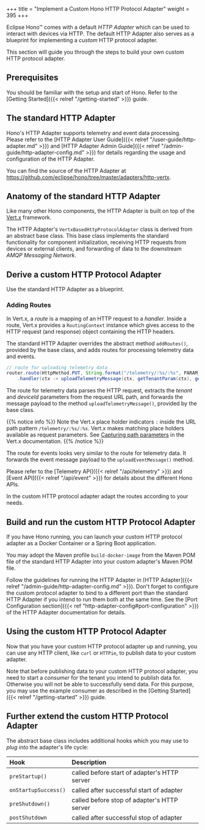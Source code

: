 +++
title = "Implement a Custom Hono HTTP Protocol Adapter"
weight = 395
+++

Eclipse Hono&trade; comes with a default *HTTP Adapter* which can be used to interact with devices via HTTP.
The default HTTP Adapter also serves as a blueprint for implementing a *custom* HTTP protocol adapter.
<!--more-->

This section will guide you through the steps to build your own custom HTTP protocol adapter.

## Prerequisites

You should be familiar with the setup and start of Hono. Refer to the 
[Getting Started]({{< relref "/getting-started" >}}) guide.

## The standard HTTP Adapter

Hono's HTTP Adapter supports telemetry and event data processing. Please refer to the
[HTTP Adapter User Guide]({{< relref "/user-guide/http-adapter.md" >}}) and
[HTTP Adapter Admin Guide]({{< relref "/admin-guide/http-adapter-config.md" >}}) for details regarding the usage and
configuration of the HTTP Adapter.

You can find the source of the HTTP Adapter at <https://github.com/eclipse/hono/tree/master/adapters/http-vertx>.

## Anatomy of the standard HTTP Adapter
 
Like many other Hono components, the HTTP Adapter is built on top of the [Vert.x](https://vertx.io) framework.

The HTTP Adapter's `VertxBasedHttpProtocolAdapter` class is derived from an abstract base class. This base class implements the
standard functionality for component initialization, receiving HTTP requests from devices or external clients, and forwarding
of data to the downstream *AMQP Messaging Network*.

## Derive a custom HTTP Protocol Adapter

Use the standard HTTP Adapter as a blueprint.

### Adding Routes

In Vert.x, a *route* is a mapping of an HTTP request to a *handler*. Inside a route, Vert.x provides a `RoutingContext`
instance which gives access to the HTTP request (and response) object containing the HTTP headers.

The standard HTTP Adapter overrides the abstract method `addRoutes()`, provided by the base class, and adds routes for
processing telemetry data and events.

```java
// route for uploading telemetry data
router.route(HttpMethod.PUT, String.format("/telemetry/:%s/:%s", PARAM_TENANT, PARAM_DEVICE_ID))
    .handler(ctx -> uploadTelemetryMessage(ctx, getTenantParam(ctx), getDeviceIdParam(ctx)));
```

The route for telemetry data parses the HTTP request, extracts the *tenant* and *deviceId* parameters from the
request URL path, and forwards the message payload to the method `uploadTelemetryMessage()`, provided by the base class.

{{% notice info %}}
Note the Vert.x place holder indicators `:` inside the URL path pattern `/telemetry/:%s/:%s`. Vert.x makes matching
place holders available as request parameters.
See [Capturing path parameters](https://vertx.io/docs/vertx-web/java/#_capturing_path_parameters) in the Vert.x documentation.
{{% /notice %}}

The route for events looks very similar to the route for telemetry data. It forwards the event message payload to the
`uploadEventMessage()` method.

Please refer to the [Telemetry API]({{< relref "/api/telemetry" >}}) and [Event API]({{< relref "/api/event" >}}) 
for details about the different Hono APIs.

In the custom HTTP protocol adapter adapt the routes according to your needs.

## Build and run the custom HTTP Protocol Adapter
 
If you have Hono running, you can launch your custom HTTP protocol adapter as a Docker Container or a Spring Boot application.

You may adopt the Maven profile `build-docker-image` from the Maven POM file of the standard HTTP Adapter into your 
custom adapter's Maven POM file. 

Follow the guidelines for running the HTTP Adapter in [HTTP Adapter]({{< relref "/admin-guide/http-adapter-config.md" >}}).
Don't forget to configure the custom protocol adapter to bind to a different port than the standard HTTP Adapter if you intend
to run them both at the same time. See the [Port Configuration section]({{< ref "http-adapter-config#port-configuration" >}})
of the HTTP Adapter documentation for details.

## Using the custom HTTP Protocol Adapter

Now that you have your custom HTTP protocol adapter up and running, you can use any HTTP client, like `curl` or 
`HTTPie`, to publish data to your custom adapter.

Note that before publishing data to your custom HTTP protocol adapter, you need to start a *consumer* for the tenant you
intend to publish data for. Otherwise you will not be able to successfully send data. For this purpose, you may use the example
consumer as described in the [Getting Started]({{< relref "/getting-started" >}}) guide.

## Further extend the custom HTTP Protocol Adapter

The abstract base class includes additional hooks which you may use to *plug into* the adapter's life cycle:

| Hook              | Description                                   |
| :---------------- | :-------------------------------------------- |
| `preStartup()`      | called before start of adapter's HTTP server |
| `onStartupSuccess()` | called after successful start of adapter |  
| `preShutdown()`     | called before stop of adapter's HTTP server |
| `postShutdown`      | called after successful stop of adapter |

